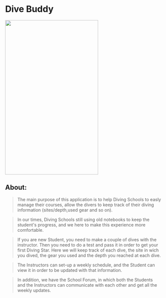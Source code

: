 # Dive Buddy

<img src="https://i.ibb.co/WnrQ4y4/Screen-Shot-2022-12-18-at-20-51-52.png" width="300" height="500">

## About:

> The main purpose of this application is to help Diving Schools to easly manage their courses, allow the divers to keep track of their diving information (sites/depth,used gear and so on).

> In our times, Diving Schools still using old notebooks to keep the student's progress, and we here to make this experience more comfortable.

> If you are new Student, you need to make a couple of dives with the instructor. Then you need to do a test and pass it in order to get your first Diving Star. Here we will keep track of each dive, the site in wich you dived, the gear you used and the depth you reached at each dive.

> The Instructors can set-up a weekly schedule, and the Student can view it in order to be updated with that information.

> In addition, we have the School Forum, in which both the Students and the Instructors can communicate with each other and get all the weekly updates.
